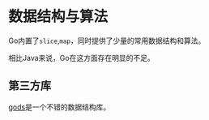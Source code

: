 # 数据结构与算法

Go内置了`slice`,`map`，同时提供了少量的常用数据结构和算法。

相比Java来说，Go在这方面存在明显的不足。

## 第三方库

[gods](https://github.com/emirpasic/gods)是一个不错的数据结构库。